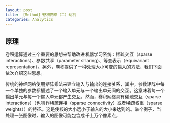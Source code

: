 ```yaml
---
layout: post
title: 【Method】卷积网络（二）动机
categories: Analytics
---
```


## 原理

卷积运算通过三个重要的思想来帮助改进机器学习系统：稀疏交互（sparse interactions）、参数共享（parameter sharing）、等变表示（equivariant representation）。另外，卷积提供了一种处理大小可变的输入的方法，我们下面依次介绍这些思想。

传统的神经网络使用矩阵乘法来建立输入与输出的连接关系，其中，参数矩阵中每一个单独的参数都描述了一个输入单元与一个输出单元间的交互。这意味着每一个输出单元与每一个输入单元都产生交互。然而，卷积网络具有稀疏交互（sparse interactions）（也叫作稀疏连接（sparse connectivity）或者稀疏权重（sparse weights））的特征。这是使核的大小远小于输入的大小来达到的。举个例子，当处理一张图像时，输入的图像可能包含成千上万个像素点，